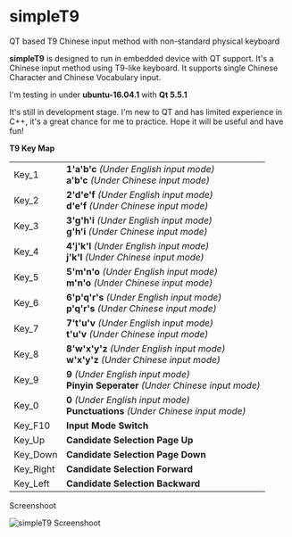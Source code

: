 # simpleT9
QT based T9 Chinese input method with non-standard physical keyboard

<p>
<b>simpleT9</b> is designed to run in embedded device with QT support. 
It's a Chinese input method using T9-like keyboard. 
It supports single Chinese Character and Chinese Vocabulary input.
</p>
<p>
I'm testing in under <b>ubuntu-16.04.1</b> with <b>Qt 5.5.1</b>
</p>

<p>
It's still in development stage.
I'm new to QT and has limited experience in C++, it's a great chance for me to practice. Hope it will be useful and have fun!
</p>

<p><b>T9 Key Map</b>
  <table>
    <tr>
      <td>Key_1</td><td><b>1'a'b'c</b> <i>(Under English input mode)</i></br><b>a'b'c</b> <i>(Under Chinese input mode)</i></td>
    </tr>
    <tr>
      <td>Key_2</td><td><b>2'd'e'f</b> <i>(Under English input mode)</i></br><b>d'e'f</b> <i>(Under Chinese input mode)</i></td>
    </tr>
    <tr>
      <td>Key_3</td><td><b>3'g'h'i</b> <i>(Under English input mode)</i></br><b>g'h'i</b> <i>(Under Chinese input mode)</i></td>
    </tr>
    <tr>
      <td>Key_4</td><td><b>4'j'k'l</b> <i>(Under English input mode)</i></br><b>j'k'l</b> <i>(Under Chinese input mode)</i></td>
    </tr>
    <tr>
      <td>Key_5</td><td><b>5'm'n'o</b> <i>(Under English input mode)</i></br><b>m'n'o</b> <i>(Under Chinese input mode)</i></td>
    </tr>
    <tr>
      <td>Key_6</td><td><b>6'p'q'r's</b> <i>(Under English input mode)</i></br><b>p'q'r's</b> <i>(Under Chinese input mode)</i></td>
    </tr>
    <tr>
      <td>Key_7</td><td><b>7't'u'v</b> <i>(Under English input mode)</i></br><b>t'u'v</b> <i>(Under Chinese input mode)</i></td>
    </tr>
    <tr>
      <td>Key_8</td><td><b>8'w'x'y'z</b> <i>(Under English input mode)</i></br><b>w'x'y'z</b> <i>(Under Chinese input mode)</i></td>
    </tr>
    </tr>
    <tr>
      <td>Key_9</td>
      <td><b>9</b> <i>(Under English input mode)</i></br><b>Pinyin Seperater</b> <i>(Under Chinese input mode)</i></td>
    </tr>
    <tr>
      <td>Key_0</td>
      <td><b>0</b> <i>(Under English input mode)</i></br><b>Punctuations</b> <i>(Under Chinese input mode)</i></td>
    </tr>
    <tr>
      <td>Key_F10</td>
      <td><b>Input Mode Switch</b></td>
    </tr>
    <tr>
      <td>Key_Up</td>
      <td><b>Candidate Selection Page Up</b></td>
    </tr>
    <tr>
      <td>Key_Down</td>
      <td><b>Candidate Selection Page Down</b></td>
    </tr>
    <tr>
      <td>Key_Right</td>
      <td><b>Candidate Selection Forward</b></td>
    </tr>
    <tr>
      <td>Key_Left</td>
      <td><b>Candidate Selection Backward</b></td>
    </tr>
  </table>
</p>
<p>Screenshoot</p>
<p><img src="http://yatge.com/simpleT9.png" alt="simpleT9 Screenshoot" /></p>
